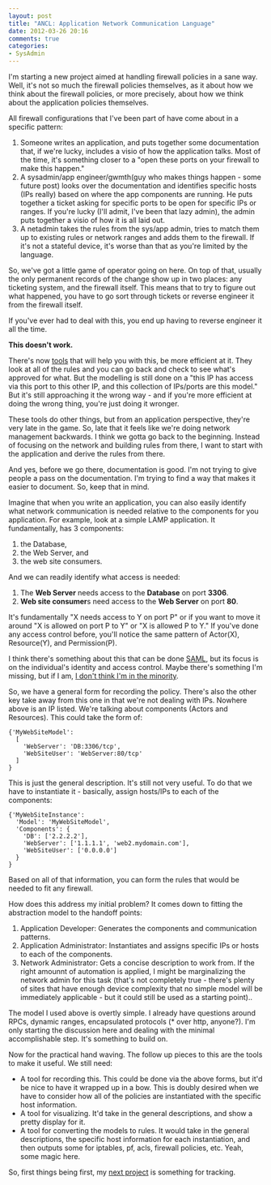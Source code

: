 ```yaml
---
layout: post
title: "ANCL: Application Network Communication Language"
date: 2012-03-26 20:16
comments: true
categories:
- SysAdmin
---
```


I'm starting a new project aimed at handling firewall policies in a
sane way. Well, it's not so much the firewall policies themselves, as
it about how we think about the firewall policies, or more precisely,
about how we think about the application policies themselves.

All firewall configurations that I've been part of have come about in
a specific pattern:

1. Someone writes an application, and puts together some documentation
that, if we're lucky, includes a visio of how the application
talks. Most of the time, it's something closer to a "open these ports
on your firewall to make this happen."
1. A sysadmin/app engineer/gwmth(guy who makes things happen - some
future post) looks over the documentation and identifies specific
hosts (IPs really) based on where the app components are running. He
puts together a ticket asking for specific ports to be open for
specific IPs or ranges. If you're lucky (I'll admit, I've been that
lazy admin), the admin puts together a visio of how it is all laid
out.
1. A netadmin takes the rules from the sys/app admin, tries to match
them up to existing rules or network ranges and adds them to the
firewall. If it's not a stateful device, it's worse than that as
you're limited by the language.

So, we've got a little game of operator going on here. On top of that,
usually the only permanent records of the change show up in two
places: any ticketing system, and the firewall itself. This means that
to try to figure out what happened, you have to go sort through
tickets or reverse engineer it from the firewall itself.

If you've ever had to deal with this, you end up having to reverse
engineer it all the time.

**This doesn't work.**

There's now [tools](http://www.redsealnetworks.com/) that will help
you with this, be more efficient at it. They look at all of the rules
and you can go back and check to see what's approved for what. But the
modelling is still done on a "this IP has access via this port to this
other IP, and this collection of IPs/ports are this model." But it's
still approaching it the wrong way - and if you're more efficient at
doing the wrong thing, you're just doing it wronger.

These tools do other things, but from an application perspective,
they're very late in the game. So, late that it feels like we're doing
network management backwards. I think we gotta go back to the
beginning. Instead of focusing on the network and building rules from
there, I want to start with the application and derive the rules from
there.

And yes, before we go there, documentation is good. I'm not trying to
give people a pass on the documentation. I'm trying to find a way that
makes it easier to document. So, keep that in mind.

Imagine that when you write an application, you can also easily
identify what network communication is needed relative to the
components for you application. For example, look at a simple LAMP
application. It fundamentally, has 3 components:

1. the Database,
1. the Web Server, and
1. the web site consumers.

And we can readily identify what access is needed:

1. The **Web Server** needs access to the **Database** on port
**3306**.
1. **Web site consumer**s need access to the **Web Server** on port
**80**.

It's fundamentally "X needs access to Y on port P" or if you want to
move it around "X is allowed on port P to Y" or "X is allowed P to Y."
If you've done any access control before, you'll notice the same
pattern of Actor(X), Resource(Y), and Permission(P).

I think there's something about this that can be done
[SAML](http://en.wikipedia.org/wiki/Security_Assertion_Markup_Language),
but its focus is on the individual's identity and access
control. Maybe there's something I'm missing, but if I am, [I don't
think I'm in the minority](https://www.google.com/search?q=don't+understand+saml).

So, we have a general form for recording the policy. There's also the
other key take away from this one in that we're not dealing with
IPs. Nowhere above is an IP listed. We're talking about components
(Actors and Resources). This could take the form of:

    {'MyWebSiteModel':
      [
        'WebServer': 'DB:3306/tcp',
        'WebSiteUser': 'WebServer:80/tcp'
      ]
    }

This is just the general description. It's still not very useful. To
do that we have to instantiate it - basically, assign hosts/IPs to
each of the components:

    {'MyWebSiteInstance':
      'Model': 'MyWebSiteModel',
      'Components': {
        'DB': ['2.2.2.2'],
        'WebServer': ['1.1.1.1', 'web2.mydomain.com'],
        'WebSiteUser': ['0.0.0.0']
      }
    }

Based on all of that information, you can form the rules that would be
needed to fit any firewall.

How does this address my initial problem? It comes down to fitting the
abstraction model to the handoff points:

1. Application Developer: Generates the components and communication
patterns.
1. Application Administrator: Instantiates and assigns specific IPs or
hosts to each of the components.
1. Network Administrator: Gets a concise description to work from. If
the right amounnt of automation is applied, I might be marginalizing
the network admin for this task (that's not completely true - there's
plenty of sites that have enough device complexity that no simple
model will be immediately applicable - but it could still be used as a
starting point)..

The model I used above is overtly simple. I already have questions
around RPCs, dynamic ranges, encapsulated protocols (* over http,
anyone?). I'm only starting the discussion here and dealing with the
minimal accomplishable step. It's something to build on.

Now for the practical hand waving. The follow up pieces to this are
the tools to make it useful. We still need:

* A tool for recording this. This could be done via the above forms,
  but it'd be nice to have it wrapped up in a bow. This is doubly
  desired when we have to consider how all of the policies are
  instantiated with the specific host information.
* A tool for visualizing. It'd take in the general descriptions, and
  show a pretty display for it.
* A tool for converting the models to rules. It would take in the
  general descriptions, the specific host information for each
  instantiation, and then outputs some for iptables, pf, acls,
  firewall policies, etc. Yeah, some magic here.

So, first things being first, my [next project](http://github.com/cmceniry/ancl)
is something for tracking.
